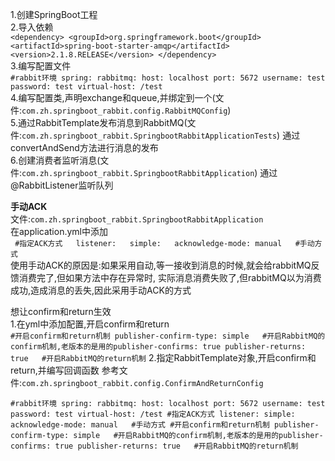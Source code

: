 1.创建SpringBoot工程  
2.导入依赖  
`<dependency>
    <groupId>org.springframework.boot</groupId>
    <artifactId>spring-boot-starter-amqp</artifactId>
    <version>2.1.8.RELEASE</version>
</dependency>`  
3.编写配置文件  
`#rabbit环境
spring:
  rabbitmq:
    host: localhost
    port: 5672
    username: test
    password: test
    virtual-host: /test`  
4.编写配置类,声明exchange和queue,并绑定到一个(文件:`com.zh.springboot_rabbit.config.RabbitMQConfig`)   
5.通过RabbitTemplate发布消息到RabbitMQ(文件:`com.zh.springboot_rabbit.SpringbootRabbitApplicationTests`)
通过convertAndSend方法进行消息的发布  
6.创建消费者监听消息(文件:`com.zh.springboot_rabbit.SpringbootRabbitApplication`)
通过@RabbitListener监听队列  
  

**手动ACK**  
文件:`com.zh.springboot_rabbit.SpringbootRabbitApplication`  
在application.yml中添加  
` #指定ACK方式  
 listener:  
   simple:  
     acknowledge-mode: manual   #手动方式`  
使用手动ACK的原因是:如果采用自动,等一接收到消息的时候,就会给rabbitMQ反馈消费完了,但如果方法中存在异常时,
实际消息消费失败了,但rabbitMQ以为消费成功,造成消息的丢失,因此采用手动ACK的方式


想让confirm和return生效  
1.在yml中添加配置,开启confirm和return    
`#开启confirm和return机制
    publisher-confirm-type: simple   #开启RabbitMQ的confirm机制,老版本的是用的publisher-confirms: true
    publisher-returns: true   #开启RabbitMQ的return机制`
2.指定RabbitTemplate对象,开启confirm和return,并编写回调函数
参考文件:`com.zh.springboot_rabbit.config.ConfirmAndReturnConfig`

`#rabbit环境
spring:
  rabbitmq:
    host: localhost
    port: 5672
    username: test
    password: test
    virtual-host: /test
    #指定ACK方式
    listener:
      simple:
        acknowledge-mode: manual   #手动方式
    #开启confirm和return机制
    publisher-confirm-type: simple   #开启RabbitMQ的confirm机制,老版本的是用的publisher-confirms: true
    publisher-returns: true   #开启RabbitMQ的return机制`